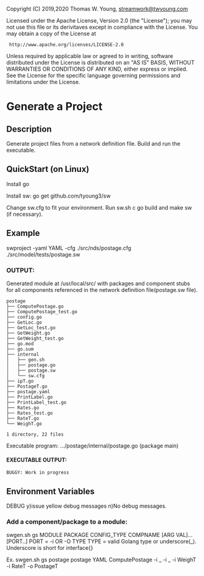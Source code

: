 Copyright (C) 2019,2020 Thomas W. Young, streamwork@twyoung.com 

Licensed under the Apache License, Version 2.0 (the "License");
you may not use this file or its derivitaves except in compliance with the License.
You may obtain a copy of the License at

     http://www.apache.org/licenses/LICENSE-2.0

Unless required by applicable law or agreed to in writing, software
distributed under the License is distributed on an "AS IS" BASIS,
WITHOUT WARRANTIES OR CONDITIONS OF ANY KIND, either express or implied.
See the License for the specific language governing permissions and
limitations under the License.

# Generate a Project

## Description

Generate project files from a network definition file.
Build and run the executable. 

## QuickStart (on Linux) 

Install go 

Install sw: go get github.com/tyoung3/sw 

Change sw.cfg to fit your environment. 
Run sw.sh c go build and make sw (if necessary).

## Example

swproject -yaml YAML  -cfg ./src/nds/postage.cfg ./src/model/tests/postage.sw

### OUTPUT: 

Generated module at /usr/local/src/ with packages and 
component stubs for all components referenced in the network definition file(postage.sw file).
```
postage
├── ComputePostage.go
├── ComputePostage_test.go
├── config.go
├── GetLoc.go
├── GetLoc_test.go
├── GetWeight.go
├── GetWeight_test.go
├── go.mod
├── go.sum
├── internal
│   ├── gen.sh
│   ├── postage.go
│   ├── postage.sw
│   └── sw.cfg
├── ipT.go
├── PostageT.go
├── postage.yaml
├── PrintLabel.go
├── PrintLabel_test.go
├── Rates.go
├── Rates_test.go
├── RateT.go
└── WeighT.go

1 directory, 22 files

```
Executable program: .../postage/internal/postage.go (package main) 


#### EXECUTABLE OUTPUT:
```
BUGGY: Work in progress
```

## Environment Variables

DEBUG   y)issue yellow debug messages 
				n)No debug messages.
	

### Add a component/package to a module:

swgen.sh  gs MODULE PACKAGE CONFIG_TYPE  COMPNAME [ARG VAL]... [PORT..]
	PORT =  -i OR -O  TYPE
  TYPE = valid Golang type or underscore(_). 
  Underscore is short for interface{}

Ex.
   swgen.sh gs postage postage YAML ComputePostage -i _ -i _ -i WeighT -i RateT -o PostageT

